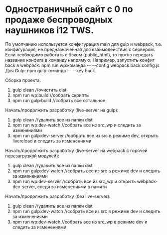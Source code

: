 Одностраничный сайт с 0 по продаже беспроводных наушников i12 TWS.
=============================

По умолчанию используется конфигурация main для gulp и webpack, т.е. конфигурация, не предназначенная для взаимодействия с сервером.
Если необходимо работать с бэком (public_html), то нужно передать название конфига в команду напрямую. 
Например, запустить конфиг back в webpack: npm run wp:команда -- --config webpack.back.config.js
Для Gulp: npm gulp:команда -- --key back.

Сборка проекта:
1) gulp clean //очистить dist
2) npm run wp:build //собрать скрипты
3) npm run gulp:build //собрать все остальное

Начать/продолжить разработку (live-server на gulp):
1) gulp clean //удалить все из папки dist
2) npm run wp:dev-watch //собрать все из src_wp и следить за изменениями
3) npm run gulp:dev-server //собрать все из src в режиме dev, открыть livereload и следить за изменениями

Начать/продолжить разработку (live-server на webpack с горячей перезагрузкой модулей):
1) gulp clean //удалить все из папки dist
2) npm run gulp:dev-watch //собрать все из src в режиме dev и следить за изменениями
3) npm run wp:dev-server //собрать все из src_wp и открыть webpack-dev-server, следя за изменениями в памяти

Начать/продолжить разработку (без live-server):
1) gulp clean //удалить все из папки dist
2) npm run gulp:dev-watch //собрать все из src в режиме dev и следить за изменениями
3) npm run wp:dev-watch //собрать все из src_wp в режиме dev и следить за изменениями

